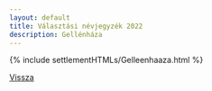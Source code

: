 ```yaml
---
layout: default
title: Választási névjegyzék 2022
description: Gellénháza
---
```


{% include settlementHTMLs/Gelleenhaaza.html %}

[Vissza](../)